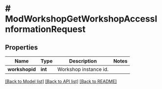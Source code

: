 # # ModWorkshopGetWorkshopAccessInformationRequest

## Properties

Name | Type | Description | Notes
------------ | ------------- | ------------- | -------------
**workshopid** | **int** | Workshop instance id. |

[[Back to Model list]](../../README.md#models) [[Back to API list]](../../README.md#endpoints) [[Back to README]](../../README.md)
